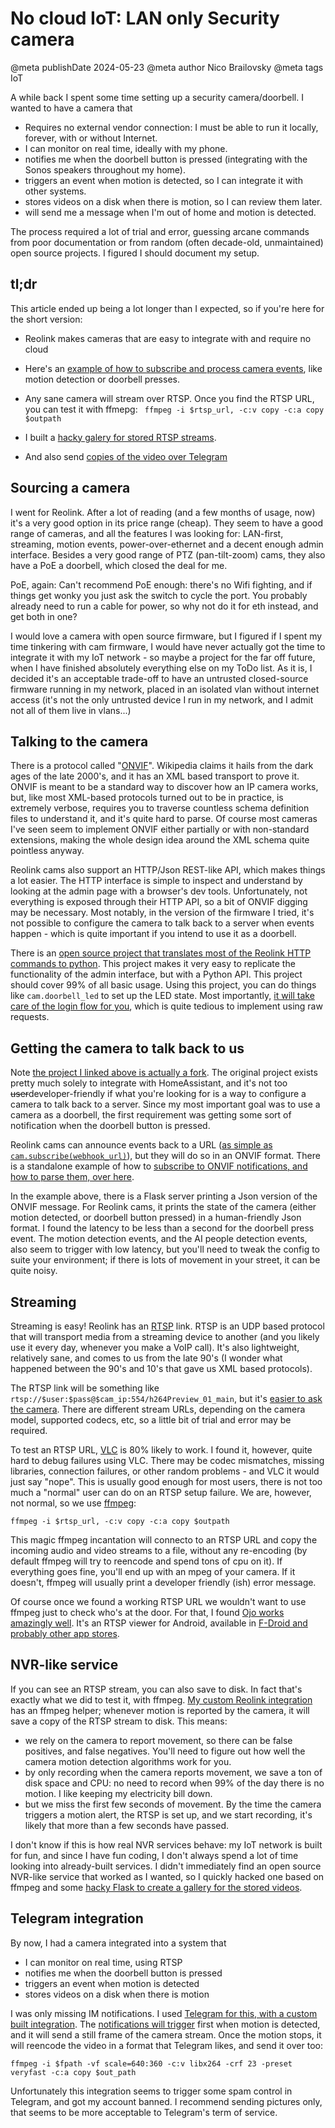 # No cloud IoT: LAN only Security camera

@meta publishDate 2024-05-23
@meta author Nico Brailovsky
@meta tags IoT

A while back I spent some time setting up a security camera/doorbell. I wanted to have a camera that

* Requires no external vendor connection: I must be able to run it locally, forever, with or without Internet.
* I can monitor on real time, ideally with my phone.
* notifies me when the doorbell button is pressed (integrating with the Sonos speakers throughout my home).
* triggers an event when motion is detected, so I can integrate it with other systems.
* stores videos on a disk when there is motion, so I can review them later.
* will send me a message when I'm out of home and motion is detected.

The process required a lot of trial and error, guessing arcane commands from poor documentation or from random (often decade-old, unmaintained) open source projects. I figured I should document my setup.

## tl;dr

This article ended up being a lot longer than I expected, so if you're here for the short version:

* Reolink makes cameras that are easy to integrate with and require no cloud
* Here's an [example of how to subscribe and process camera events](https://github.com/nicolasbrailo/reolink_aio/tree/ec2469fe45bb4f050900a7bb8d23f51c2bbd6da2/examples/reolink_onvif_subscription), like motion detection or doorbell presses.

* Any sane camera will stream over RTSP. Once you find the RTSP URL, you can test it with ffmepg: `
ffmpeg -i $rtsp_url, -c:v copy -c:a copy $outpath`

* I built a [hacky galery for stored RTSP streams](https://github.com/nicolasbrailo/zigbee2mqtt2web/blob/master/zigbee2mqtt2web_extras/reolink_cam/nvrish.py).

* And also send [copies of the video over Telegram](https://github.com/nicolasbrailo/PyTelegramBot)


## Sourcing a camera

I went for Reolink. After a lot of reading (and a few months of usage, now) it's a very good option in its price range (cheap). They seem to have a good range of cameras, and all the features I was looking for: LAN-first, streaming, motion events, power-over-ethernet and a decent enough admin interface. Besides a very good range of PTZ (pan-tilt-zoom) cams, they also have a PoE a doorbell, which closed the deal for me.

PoE, again: Can't recommend PoE enough: there's no Wifi fighting, and if things get wonky you just ask the switch to cycle the port. You probably already need to run a cable for power, so why not do it for eth instead, and get both in one?

I would love a camera with open source firmware, but I figured if I spent my time tinkering with cam firmware, I would have never actually got the time to integrate it with my IoT network - so maybe a project for the far off future, when I have finished absolutely everything else on my ToDo list. As it is, I decided it's an acceptable trade-off to have an untrusted closed-source firmware running in my network, placed in an isolated vlan without internet access (it's not the only untrusted device I run in my network, and I admit not all of them live in vlans...)

## Talking to the camera

There is a protocol called "[ONVIF](https://en.wikipedia.org/wiki/ONVIF)". Wikipedia claims it hails from the dark ages of the late 2000's, and it has an XML based transport to prove it. ONVIF is meant to be a standard way to discover how an IP camera works, but, like most XML-based protocols turned out to be in practice, is extremely verbose, requires you to traverse countless schema definition files to understand it, and it's quite hard to parse. Of course most cameras I've seen seem to implement ONVIF either partially or with non-standard extensions, making the whole design idea around the XML schema quite pointless anyway.

Reolink cams also support an HTTP/Json REST-like API, which makes things a lot easier. The HTTP interface is simple to inspect and understand by looking at the admin page with a browser's dev tools. Unfortunately, not everything is exposed through their HTTP API, so a bit of ONVIF digging may be necessary. Most notably, in the version of the firmware I tried, it's not possible to configure the camera to talk back to a server when events happen - which is quite important if you intend to use it as a doorbell.

There is an [open source project that translates most of the Reolink HTTP commands to python](https://github.com/nicolasbrailo/reolink_aio). This project makes it very easy to replicate the functionality of the admin interface, but with a Python API. This project should cover 99% of all basic usage. Using this project, you can do things like `cam.doorbell_led` to set up the LED state. Most importantly, [it will take care of the login flow for you](https://github.com/nicolasbrailo/zigbee2mqtt2web/blob/master/zigbee2mqtt2web_extras/reolink_cam/__init__.py#L77), which is quite tedious to implement using raw requests.

## Getting the camera to talk back to us

Note [the project I linked above is actually a fork](https://github.com/nicolasbrailo/reolink_aio). The original project exists pretty much solely to integrate with HomeAssistant, and it's not too ~~user~~developer-friendly if what you're looking for is a way to configure a camera to talk back to a server. Since my most important goal was to use a camera as a doorbell, the first requirement was getting some sort of notification when the doorbell button is pressed.

Reolink cams can announce events back to a URL ([as simple as `cam.subscribe(webhook_url)`](https://github.com/nicolasbrailo/zigbee2mqtt2web/blob/master/zigbee2mqtt2web_extras/reolink_cam/__init__.py#L92C11-L92C37)), but they will do so in an ONVIF format. There is a standalone example of how to [subscribe to ONVIF notifications, and how to parse them, over here](https://github.com/nicolasbrailo/reolink_aio/tree/ec2469fe45bb4f050900a7bb8d23f51c2bbd6da2/examples/reolink_onvif_subscription).

In the example above, there is a Flask server printing a Json version of the ONVIF message. For Reolink cams, it prints the state of the camera (either motion detected, or doorbell button pressed) in a human-friendly Json format. I found the latency to be less than a second for the doorbell press event. The motion detection events, and the AI people detection events, also seem to trigger with low latency, but you'll need to tweak the config to suite your environment; if there is lots of movement in your street, it can be quite noisy.

## Streaming

Streaming is easy! Reolink has an [RTSP](https://en.wikipedia.org/wiki/Real-Time_Streaming_Protocol) link. RTSP is an UDP based protocol that will transport media from a streaming device to another (and you likely use it every day, whenever you make a VoIP call). It's also lightweight, relatively sane, and comes to us from the late 90's (I wonder what happened between the 90's and 10's that gave us XML based protocols).

The RTSP link will be something like `rtsp://$user:$pass@$cam_ip:554/h264Preview_01_main`, but it's [easier to ask the camera](https://github.com/nicolasbrailo/zigbee2mqtt2web/blob/master/zigbee2mqtt2web_extras/reolink_cam/__init__.py#L92C11-L92C37). There are different stream URLs, depending on the camera model, supported codecs, etc, so a little bit of trial and error may be required.

To test an RTSP URL, [VLC](https://www.videolan.org/) is 80% likely to work. I found it, however, quite hard to debug failures using VLC. There may be codec mismatches, missing libraries, connection failures, or other random problems - and VLC it would just say "nope". This is usually good enough for most users, there is not too much a "normal" user can do on an RTSP setup failure. We are, however, not normal, so we use [ffmpeg](https://ffmpeg.org/):

```
ffmpeg -i $rtsp_url, -c:v copy -c:a copy $outpath
```

This magic ffmpeg incantation will connecto to an RTSP URL and copy the incoming audio and video streams to a file, without any re-encoding (by default ffmpeg will try to reencode and spend tons of cpu on it). If everything goes fine, you'll end up with an mpeg of your camera. If it doesn't, ffmpeg will usually print a developer friendly (ish) error message.

Of course once we found a working RTSP URL we wouldn't want to use ffmpeg just to check who's at the door. For that, I found [Ojo works amazingly well](https://github.com/penguin86/ojo). It's an RTSP viewer for Android, available in [F-Droid and probably other app stores](https://f-droid.org/is/packages/it.danieleverducci.ojo/).

## NVR-like service

If you can see an RTSP stream, you can also save to disk. In fact that's exactly what we did to test it, with ffmpeg. [My custom Reolink integration](https://github.com/nicolasbrailo/zigbee2mqtt2web/blob/master/zigbee2mqtt2web_extras/reolink_cam/ffmpeg_helper.py) has an ffmpeg helper; whenever motion is reported by the camera, it will save a copy of the RTSP stream to disk. This means:

* we rely on the camera to report movement, so there can be false positives, and false negatives. You'll need to figure out how well the camera motion detection algorithms work for you.
* by only recording when the camera reports movement, we save a ton of disk space and CPU: no need to record when 99% of the day there is no motion. I like keeping my electricity bill down.
* but we miss the first few seconds of movement. By the time the camera triggers a motion alert, the RTSP is set up, and we start recording, it's likely that more than a few seconds have passed.

I don't know if this is how real NVR services behave: my IoT network is built for fun, and since I have fun coding, I don't always spend a lot of time looking into already-built services. I didn't immediately find an open source NVR-like service that worked as I wanted, so I quickly hacked one based on ffmpeg and some [hacky Flask to create a gallery for the stored videos](https://github.com/nicolasbrailo/zigbee2mqtt2web/blob/master/zigbee2mqtt2web_extras/reolink_cam/nvrish.py).

## Telegram integration

By now, I had a camera integrated into a system that 

* I can monitor on real time, using RTSP
* notifies me when the doorbell button is pressed
* triggers an event when motion is detected
* stores videos on a disk when there is motion

I was only missing IM notifications. I used [Telegram for this, with a custom built integration](https://github.com/nicolasbrailo/PyTelegramBot). The [notifications will trigger](https://github.com/nicolasbrailo/BatiCasa/blob/main/notifications.py#L140) first when motion is detected, and it will send a still frame of the camera stream. Once the motion stops, it will reencode the video in a format that Telegram likes, and send it over too:

```
ffmpeg -i $fpath -vf scale=640:360 -c:v libx264 -crf 23 -preset veryfast -c:a copy $out_path
```

Unfortunately this integration seems to trigger some spam control in Telegram, and got my account banned. I recommend sending pictures only, that seems to be more acceptable to Telegram's term of service.

